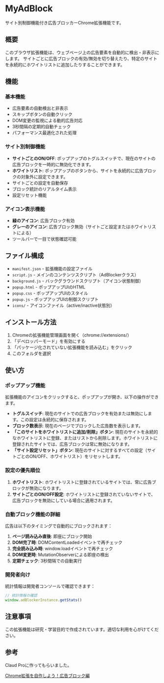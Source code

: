 # MyAdBlock

サイト別制御機能付き広告ブロッカーChrome拡張機能です。

## 概要

このブラウザ拡張機能は、ウェブページ上の広告要素を自動的に検出・非表示にします。
サイトごとに広告ブロックの有効/無効を切り替えたり、特定のサイトを永続的にホワイトリストに追加したりすることができます。

## 機能

### 基本機能
- 広告要素の自動検出と非表示
- スキップボタンの自動クリック
- DOM変更の監視による動的広告対応
- 3秒間隔の定期的自動チェック
- パフォーマンス最適化された処理

### サイト別制御機能
- **サイトごとのON/OFF**: ポップアップのトグルスイッチで、現在のサイトの広告ブロックを一時的に無効化できます。
- **ホワイトリスト**: ポップアップのボタンから、サイトを永続的に広告ブロックの対象外に設定できます。
- サイトごとの設定を自動保存
- ブロック統計のリアルタイム表示
- 設定リセット機能

### アイコン表示機能
- **緑のアイコン**: 広告ブロック有効
- **グレーのアイコン**: 広告ブロック無効（サイトごと設定またはホワイトリストによる）
- ツールバーで一目で状態確認可能

## ファイル構成

- `manifest.json` - 拡張機能の設定ファイル
- `script.js` - メインのコンテンツスクリプト（AdBlockerクラス）
- `background.js` - バックグラウンドスクリプト（アイコン状態制御）
- `popup.html` - ポップアップUIのHTML
- `popup.css` - ポップアップUIのスタイル
- `popup.js` - ポップアップUIの制御スクリプト
- `icons/` - アイコンファイル（active/inactive状態別）

## インストール方法

1. Chromeの拡張機能管理画面を開く（chrome://extensions/）
2. 「デベロッパーモード」を有効にする
3. 「パッケージ化されていない拡張機能を読み込む」をクリック
4. このフォルダを選択

## 使い方

### ポップアップ機能

拡張機能のアイコンをクリックすると、ポップアップが開き、以下の操作ができます。

- **トグルスイッチ**: 現在のサイトでの広告ブロックを有効または無効にします。この設定は永続的に保存されます。
- **ブロック数表示**: 現在のページでブロックした広告数を表示します。
- **「このサイトをホワイトリストに追加/削除」ボタン**: 現在のサイトを永続的なホワイトリストに登録、またはリストから削除します。ホワイトリストに登録されたサイトでは、広告ブロックは常に無効になります。
- **「サイト設定リセット」ボタン**: 現在のサイトに対するすべての設定（サイトごとのON/OFF、ホワイトリスト）をリセットします。

### 設定の優先順位

1.  **ホワイトリスト**: ホワイトリストに登録されているサイトでは、常に広告ブロックが無効になります。
2.  **サイトごとのON/OFF設定**: ホワイトリストに登録されていないサイトで、広告ブロックを無効にしている場合に適用されます。

### 自動ブロック機能の詳細
広告は以下のタイミングで自動的にブロックされます：

1. **ページ読み込み直後**: 即座にブロック開始
2. **DOM完了時**: DOMContentLoadedイベントで再チェック
3. **完全読み込み時**: window.loadイベントで再チェック
4. **DOM変更時**: MutationObserverによる即座の検出
5. **定期チェック**: 3秒間隔での自動実行

### 開発者向け
統計情報は開発者コンソールで確認できます：

```javascript
// 統計情報の確認
window.adBlockerInstance.getStats()
```

## 注意事項

この拡張機能は研究・学習目的で作成されています。適切な利用を心がけてください。

## 参考

Claud Proに作ってもらいました。

[Chrome拡張を自作しよう！広告ブロック編](https://rcie.hatenablog.com/entry/2024/05/21/212159)
